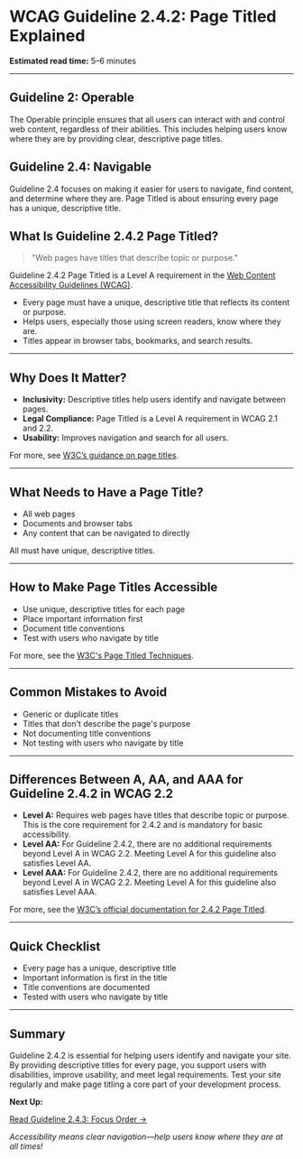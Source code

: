 <!--
title: WCAG Guideline 2.4.2: Page Titled Explained
series: Making the Web Accessible for All
description: A practical guide to WCAG Guideline 2.4.2 (Page Titled)—what it means, why it matters, and how to ensure every web page has a descriptive title.
keywords: wcag 2.4.2, page titled, document title, accessibility, web standards, digital inclusion
image: WCAG-Series-2-4-2.png
imageAlt: Blue text on yellow background saying, "Web Content Accessibiilty Guiedlines (WCAG) 2.4.2 Explained, Page Titled"
published: true
date: 2025-07-03
-->

# **WCAG Guideline 2.4.2: Page Titled Explained**

**Estimated read time:** 5–6 minutes

---

## **Guideline 2: Operable**

The Operable principle ensures that all users can interact with and control web content, regardless of their abilities. This includes helping users know where they are by providing clear, descriptive page titles.

## **Guideline 2.4: Navigable**

Guideline 2.4 focuses on making it easier for users to navigate, find content, and determine where they are. Page Titled is about ensuring every page has a unique, descriptive title.

## **What Is Guideline 2.4.2 Page Titled?**

<!-- [Illustration: Browser tab with a descriptive page title] -->

> "Web pages have titles that describe topic or purpose."

Guideline 2.4.2 Page Titled is a Level A requirement in the [Web Content Accessibility Guidelines (WCAG)](https://www.w3.org/WAI/WCAG22/quickref/#page-titled).

- Every page must have a unique, descriptive title that reflects its content or purpose.
- Helps users, especially those using screen readers, know where they are.
- Titles appear in browser tabs, bookmarks, and search results.

---

## **Why Does It Matter?**

<!-- [Infographic: User reading a page title, browser tab, and search result] -->

- **Inclusivity:** Descriptive titles help users identify and navigate between pages.
- **Legal Compliance:** Page Titled is a Level A requirement in WCAG 2.1 and 2.2.
- **Usability:** Improves navigation and search for all users.

For more, see [W3C’s guidance on page titles](https://www.w3.org/WAI/WCAG22/Understanding/page-titled.html).

---

## **What Needs to Have a Page Title?**

<!-- [Grid: Web pages, documents, browser tabs, all with title icons] -->

- All web pages
- Documents and browser tabs
- Any content that can be navigated to directly

All must have unique, descriptive titles.

---

## **How to Make Page Titles Accessible**

<!-- [Side-by-side code snippets: Good title, bad title]
[Example: Settings panel for page titles] -->

- Use unique, descriptive titles for each page
- Place important information first
- Document title conventions
- Test with users who navigate by title

For more, see the [W3C's Page Titled Techniques](https://www.w3.org/WAI/WCAG22/Techniques/general/G88).

---

## **Common Mistakes to Avoid**

<!-- [Do/Don't graphic: Left side with good title, right side with generic title] -->

- Generic or duplicate titles
- Titles that don't describe the page's purpose
- Not documenting title conventions
- Not testing with users who navigate by title

---

## **Differences Between A, AA, and AAA for Guideline 2.4.2 in WCAG 2.2**

<!-- [Infographic: Three columns labeled A, AA, AAA with example requirements for each] -->

- **Level A:** Requires web pages have titles that describe topic or purpose. This is the core requirement for 2.4.2 and is mandatory for basic accessibility.
- **Level AA:** For Guideline 2.4.2, there are no additional requirements beyond Level A in WCAG 2.2. Meeting Level A for this guideline also satisfies Level AA.
- **Level AAA:** For Guideline 2.4.2, there are no additional requirements beyond Level A in WCAG 2.2. Meeting Level A for this guideline also satisfies Level AAA.

For more, see the [W3C’s official documentation for 2.4.2 Page Titled](https://www.w3.org/WAI/WCAG22/Understanding/page-titled.html).

---

## **Quick Checklist**

<!-- [Checklist graphic: Icons for each item (title, browser tab, search, etc.)] -->

- Every page has a unique, descriptive title
- Important information is first in the title
- Title conventions are documented
- Tested with users who navigate by title

---

## **Summary**

<!-- [Illustration: User reading a descriptive page title in a browser tab] -->

Guideline 2.4.2 is essential for helping users identify and navigate your site. By providing descriptive titles for every page, you support users with disabilities, improve usability, and meet legal requirements. Test your site regularly and make page titling a core part of your development process.

**Next Up:**

[Read Guideline 2.4.3: Focus Order →](WCAG-Guideline-2-4-3-Focus-Order-Explained)

*Accessibility means clear navigation—help users know where they are at all times!*
